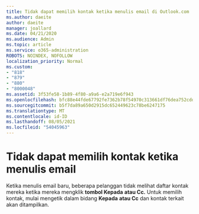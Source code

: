 ```yaml
---
title: Tidak dapat memilih kontak ketika menulis email di Outlook.com
ms.author: daeite
author: daeite
manager: joallard
ms.date: 04/21/2020
ms.audience: Admin
ms.topic: article
ms.service: o365-administration
ROBOTS: NOINDEX, NOFOLLOW
localization_priority: Normal
ms.custom:
- "818"
- "879"
- "880"
- "8000048"
ms.assetid: 3f53fe58-1b89-4f80-a9a6-e2a719e6f943
ms.openlocfilehash: bfc88e44fde67792fe7362b78f54970c313661df76dea752cdd85fd03802d290
ms.sourcegitcommit: b5f7da89a650d2915dc652449623c78be6247175
ms.translationtype: MT
ms.contentlocale: id-ID
ms.lasthandoff: 08/05/2021
ms.locfileid: "54045963"
---
```

# <a name="cant-select-contacts-when-composing-email"></a>Tidak dapat memilih kontak ketika menulis email

Ketika menulis email baru, beberapa pelanggan tidak melihat daftar kontak mereka ketika mereka mengklik **tombol Kepada** **atau Cc.** Untuk memilih kontak, mulai mengetik dalam bidang **Kepada** **atau Cc** dan kontak terkait akan ditampilkan.
